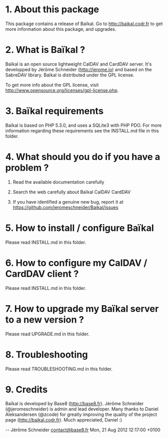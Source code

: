 # 1. About this package

This package contains a release of Baïkal.
Go to http://baikal.codr.fr to get more information about this package, and upgrades.

# 2. What is Baïkal ?

Baïkal is an open source lightweight CalDAV and CardDAV server. It's developped
by Jérôme Schneider (http://jerome.io) and based on the SabreDAV library. Baïkal
is distributed under the GPL license. 

To get more info about the GPL license, visit 
http://www.opensource.org/licenses/gpl-license.php.

# 3. Baïkal requirements

Baïkal is based on PHP 5.3.0, and uses a SQLite3 with PHP PDO. For more
information regarding these requirements see the INSTALL.md file in this folder.

# 4. What should you do if you have a problem ?

  1. Read the available documentation carefully

  2. Search the web carefully about Baïkal CalDAV CardDAV

  3. If you have identified a genuine new bug,
     report it at https://github.com/jeromeschneider/Baikal/issues

# 5. How to install / configure Baïkal

Please read INSTALL.md in this folder.

# 6. How to configure my CalDAV / CardDAV client ?

Please read INSTALL.md in this folder.

# 7. How to upgrade my Baïkal server to a new version ?

Please read UPGRADE.md in this folder.

# 8. Troubleshooting

Please read TROUBLESHOOTING.md in this folder.

# 9. Credits

Baïkal is developed by Base8 (http://base8.fr). 
Jérôme Schneider (@jeromeschneider) is admin and lead developer. 
Many thanks to Daniel Aleksandersen (@zcode) for greatly improving the quality of the project page (http://baikal.codr.fr). Much appreciated, Daniel :) 

-- Jérôme Schneider <contact@base8.fr>  Mon, 21 Aug 2012 12:17:00 +0100